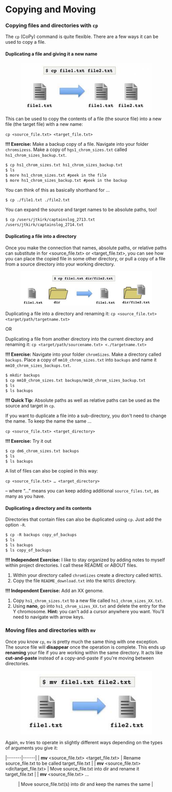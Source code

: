 # Copying and Moving

### Copying files and directories with `cp`

The `cp` (CoPy) command is quite flexible. There are a few ways it can be used to copy a file.

#### Duplicating a file and giving it a new name

<p align="center">
<img width="410" alt="cp example" src="https://github.com/jesshill/CSU-2025FA-DSCI-510-001_LINUX_as_a_computational_platform/blob/main/Images/cp_example.png">
</p>

This can be used to copy the contents of a file (the source file) into a new file (the target file) with a new name:

`cp <source_file.txt> <target_file.txt>`

**!!! Exercise:** Make a backup copy of a file. Navigate into your folder `chromsizess`. Make a copy of `hgs1_chrom_sizes.txt` called `hs1_chrom_sizes_backup.txt`.

```
$ cp hs1_chrom_sizes.txt hs1_chrom_sizes_backup.txt
$ ls
$ more hs1_chrom_sizes.txt #peek in the file
$ more hs1_chrom_sizes_backup.txt #peek in the backup
```

You can think of this as basically shorthand for …

```
$ cp ./file1.txt ./file2.txt
```

You can expand the source and target names to be absolute paths, too!

```
$ cp /users/jtkirk/captainslog_2713.txt /users/jtkirk/captainslog_2714.txt
```

#### Duplicating a file into a directory

Once you make the connection that names, absolute paths, or relative paths can substitute in for <source_file.txt> or <target_file.txt>, you can see how you can place the copied file in some other directory, or pull a copy of a file from a source directory into your working directory.

<p align="center">
<img width="410" alt="cp example 2" src="https://github.com/jesshill/CSU-2025FA-DSCI-510-001_LINUX_as_a_computational_platform/blob/main/Images/cp_example2.png">
</p>

Duplicating a file into a directory and renaming it: `cp <source_file.txt> <target/path/targetname.txt>`

OR

Duplicating a file from another directory into the current directory and renaming it: `cp <target/path/sourcename.txt> <./targetname.txt>`

**!!! Exercise:** Navigate into your folder `chromSizes`. Make a directory called `backups`. Place a copy of `mm10_chrom_sizes.txt` into `backups` and name it `mm10_chrom_sizes_backups.txt`.

```
$ mkdir backups
$ cp mm10_chrom_sizes.txt backups/mm10_chrom_sizes_backup.txt
$ ls 
$ ls backups
```

**!!! Quick Tip:** Absolute paths as well as relative paths can be used as the source and target in `cp`.

If you want to duplicate a file into a sub-directory, you don't need to change the name. To keep the name the same ...

`cp <source_file.txt> <target_directory>`

**!!! Exercise:** Try it out

```
$ cp dm6_chrom_sizes.txt backups
$ ls 
$ ls backups
```

A list of files can also be copied in this way: 

`cp <source_file.txt> … <target_directory>`

– where “…” means you can keep adding additional `source_files.txt`, as many as you have.

#### Duplicating a directory and its contents

Directories that contain files can also be duplicated using `cp`. Just add the option `-R`.  

```
$ cp -R backups copy_of_backups
$ ls 
$ ls backups
$ ls copy_of_backups
```

**!!! Independent Exercise:** I like to stay organized by adding notes to myself within project directories. I call these README or ABOUT files.

1. Within your directory called `chromSizes` create a directory called `NOTES`.
2. Copy the file `README_download.txt` into the `NOTES` directory.

**!!! Independent Exercise:** Add an XX genome.

1. Copy `hs1_chrom_sizes.txt` to a new file called `hs1_chrom_sizes_XX.txt`.
2. Using **nano**, go into `hs1_chrom_sizes_XX.txt` and delete the entry for the Y chromosome. **Hint:** you can't add a cursor anywhere you want. You'll need to navigate with arrow keys.

### Moving files and directories with `mv`

Once you know `cp`, `mv` is pretty much the same thing with one exception. The source file will **disappear** once the operation is complete. This ends up **renaming** your file if you are working within the same directory. It acts like **cut-and-paste** instead of a copy-and-paste if you're moving between directories.

<p align="center">
<img width="410" alt="mv example" src="https://github.com/jesshill/CSU-2025FA-DSCI-510-001_LINUX_as_a_computational_platform/blob/main/Images/mv_example.png">
</p>

Again, `mv` tries to operate in slightly different ways depending on the types of arguments you give it:

|-------|------|
| **mv** <source_file.txt> <target_file.txt> | Rename source_file.txt to be called target_file.txt |
| **mv** <source_file.txt> <dir/target_file.txt> | Move source_file.txt into dir and rename it target_file.txt |
| **mv** <source_file.txt> ... <dir> | Move source_file.txt(s) into dir and keep the names the same |

